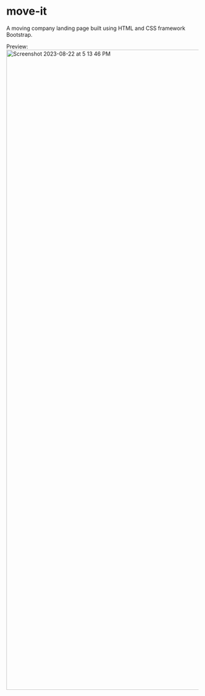 # move-it
A moving company landing page built using HTML and CSS framework Bootstrap.

Preview:
<img width="1676" alt="Screenshot 2023-08-22 at 5 13 46 PM" src="https://github.com/michelletan03/move-it/assets/53888443/3632719c-4660-4178-ab4c-7d1a440fc352">

